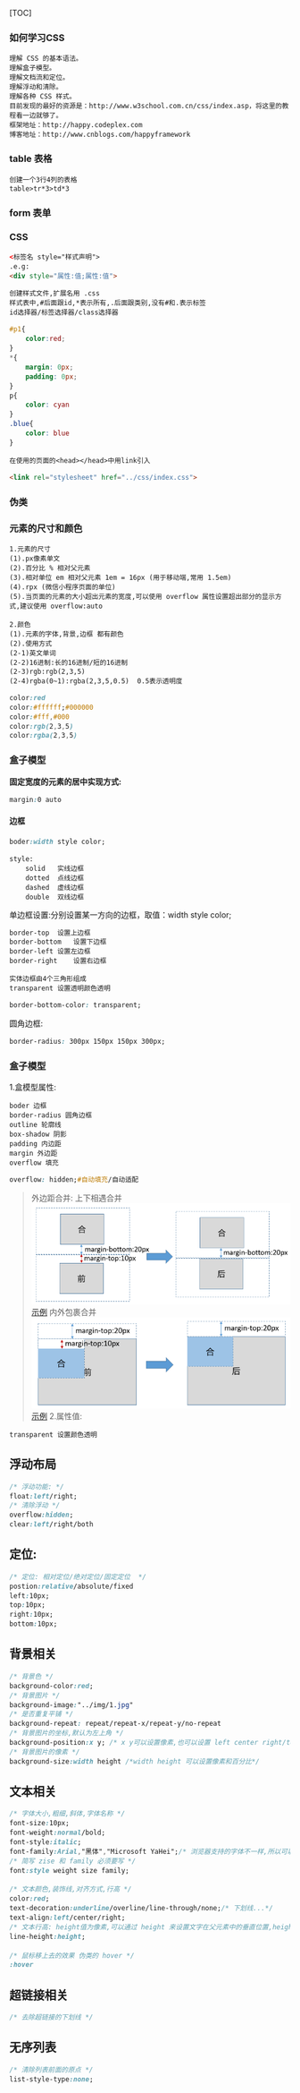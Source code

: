 [TOC]
### 如何学习CSS
    理解 CSS 的基本语法。
    理解盒子模型。
    理解文档流和定位。
    理解浮动和清除。
    理解各种 CSS 样式。
    目前发现的最好的资源是：http://www.w3school.com.cn/css/index.asp，将这里的教程看一边就够了。
    框架地址：http://happy.codeplex.com 
    博客地址：http://www.cnblogs.com/happyframework


### table 表格
    创建一个3行4列的表格
    table>tr*3>td*3

### form 表单


### CSS
```html
<标签名 style="样式声明">
.e.g:
<div style="属性:值;属性:值">
```

    创建样式文件,扩展名用 .css
    样式表中,#后面跟id,*表示所有,.后面跟类别,没有#和.表示标签
    id选择器/标签选择器/class选择器
```css
#p1{
    color:red;
}
*{
    margin: 0px;
    padding: 0px;
}
p{
    color: cyan
}
.blue{
    color: blue
}
```
    在使用的页面的<head></head>中用link引入
```html
<link rel="stylesheet" href="../css/index.css">
```
### 伪类

### 元素的尺寸和颜色
    1.元素的尺寸
    (1).px像素单文
    (2).百分比 % 相对父元素
    (3).相对单位 em 相对父元素 1em = 16px (用于移动端,常用 1.5em)
    (4).rpx (微信小程序页面的单位)
    (5).当页面的元素的大小超出元素的宽度,可以使用 overflow 属性设置超出部分的显示方式,建议使用 overflow:auto

    2.颜色
    (1).元素的字体,背景,边框 都有颜色
    (2).使用方式 
    (2-1)英文单词
    (2-2)16进制:长的16进制/短的16进制
    (2-3)rgb:rgb(2,3,5)
    (2-4)rgba(0~1):rgba(2,3,5,0.5)  0.5表示透明度

```css
color:red
color:#ffffff;#000000
color:#fff,#000
color:rgb(2,3,5)
color:rgba(2,3,5)
```

### 盒子模型


**固定宽度的元素的居中实现方式:**

```css
margin:0 auto
```

#### 边框
```css
boder:width style color;
```
    style:
        solid	实线边框
        dotted	点线边框
        dashed	虚线边框
        double	双线边框

单边框设置:分别设置某一方向的边框，取值：width style color;
```css
border-top	设置上边框
border-bottom	设置下边框
border-left	设置左边框
border-right	设置右边框
```

    实体边框由4个三角形组成
    transparent 设置透明颜色透明
```css
border-bottom-color: transparent;
```

圆角边框:
```css
border-radius: 300px 150px 150px 300px;
```
### 盒子模型
1.盒模型属性:

    boder 边框
    border-radius 圆角边框
    outline 轮廓线
    box-shadow 阴影
    padding 内边距
    margin 外边距
    overflow 填充
```css
overflow: hidden;#自动填充/自动适配
```
>外边距合并:
上下相遇合并
!["合并"](./img/margin-unite1.png "")
<a href="./source_code/03-margin.html">示例</a>
内外包裹合并
!["合并"](./img/margin-unite2.png "")
<a href="./source_code/04-margin.html">示例</a>
2.属性值:
    
    transparent 设置颜色透明

## 浮动布局
```css
/* 浮动功能: */
float:left/right;
/* 清除浮动 */
overflow:hidden;
clear:left/right/both
```

## 定位:
```css
/* 定位: 相对定位/绝对定位/固定定位  */
postion:relative/absolute/fixed
left:10px;
top:10px;
right:10px;
bottom:10px;
```
## 背景相关
```css
/* 背景色 */
background-color:red;
/* 背景图片 */
background-image:"../img/1.jpg"
/* 是否重复平铺 */
background-repeat: repeat/repeat-x/repeat-y/no-repeat
/* 背景图片的坐标,默认为左上角 */
background-position:x y; /* x y可以设置像素,也可以设置 left center right/top center botttom */
/* 背景图片的像素 */
background-size:width height /*width height 可以设置像素和百分比*/
```    

## 文本相关
```css
/* 字体大小,粗细,斜体,字体名称 */
font-size:10px;
font-weight:normal/bold;
font-style:italic; 
font-family:Arial,"黑体","Microsoft YaHei";/* 浏览器支持的字体不一样,所以可以有多个字体备选*/
/* 简写 zise 和 family 必须要写 */
font:style weight size family;

/* 文本颜色,装饰线,对齐方式,行高 */
color:red;
text-decoration:underline/overline/line-through/none;/* 下划线...*/
text-align:left/center/right;
/* 文本行高: height值为像素,可以通过 height 来设置文字在父元素中的垂直位置,height等于父元素的高度就是垂直居中*/
line-height:height;

/* 鼠标移上去的效果 伪类的 hover */
:hover
```

## 超链接相关
```css
/* 去除超链接的下划线 */
```

## 无序列表
```css
/* 清除列表前面的原点 */
list-style-type:none;
```